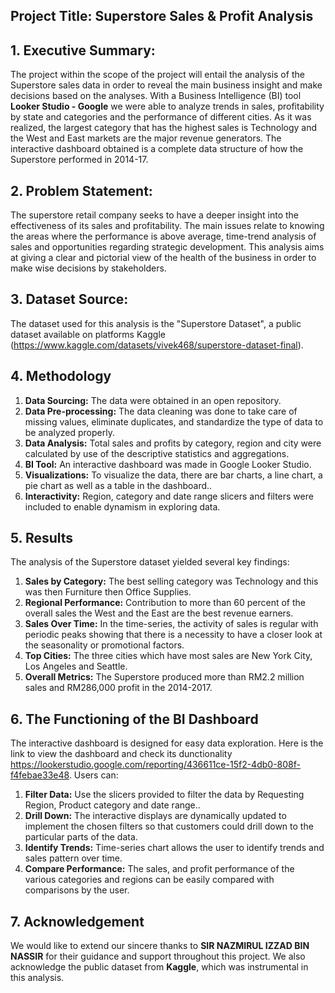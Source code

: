 ## Project Title: Superstore Sales & Profit Analysis


## 1. Executive Summary:
The project within the scope of the project will entail the analysis of the Superstore sales data in order to reveal the main business insight and make decisions based on the analyses. With a Business Intelligence (BI) tool **Looker Studio - Google** we were able to analyze trends in sales, profitability by state and categories and the performance of different cities. As it was realized, the largest category that has the highest sales is Technology and the West and East markets are the major revenue generators. The interactive dashboard obtained is a complete data structure of how the Superstore performed in 2014-17.

## 2. Problem Statement:
The superstore retail company seeks to have a deeper insight into the effectiveness of its sales and profitability. The main issues relate to knowing the areas where the performance is above average, time-trend analysis of sales and opportunities regarding strategic development. This analysis aims at giving a clear and pictorial view of the health of the business in order to make wise decisions by stakeholders.

## 3. Dataset Source: 
The dataset used for this analysis is the "Superstore Dataset", a public dataset available on platforms Kaggle (https://www.kaggle.com/datasets/vivek468/superstore-dataset-final).

## 4. Methodology
  1.  **Data Sourcing:** The data were obtained in an open repository.
  2.  **Data Pre-processing:** The data cleaning was done to take care of missing values, eliminate duplicates, and standardize the type of data to be analyzed properly.
  3.  **Data Analysis:** Total sales and profits by category, region and city were calculated by use of the descriptive statistics and aggregations.
  4.  **BI Tool:** An interactive dashboard was made in Google Looker Studio.
  5.  **Visualizations:** To visualize the data, there are bar charts, a line chart, a pie chart as well as a table in the dashboard..
  6.  **Interactivity:** Region, category and date range slicers and filters were included to enable dynamism in exploring data.

## 5. Results
  The analysis of the Superstore dataset yielded several key findings:
  1. **Sales by Category:** The best selling category was Technology and this was then Furniture then Office Supplies.
  2. **Regional Performance:** Contribution to more than 60 percent of the overall sales the West and the East are the best revenue earners.
  3. **Sales Over Time:** In the time-series, the activity of sales is regular with periodic peaks showing that there is a necessity to have a closer look at the seasonality or promotional factors.
  4. **Top Cities:** The three cities which have most sales are New York City, Los Angeles and Seattle.
  5. **Overall Metrics:** The Superstore produced more than RM2.2 million sales and RM286,000 profit in the 2014-2017.

## 6. The Functioning of the BI Dashboard 
The interactive dashboard is designed for easy data exploration. Here is the link to view the dashboard and check its dunctionality https://lookerstudio.google.com/reporting/436611ce-15f2-4db0-808f-f4febae33e48.
Users can:
  1. **Filter Data:** Use the slicers provided to filter the data by Requesting Region, Product category and date range..
  2. **Drill Down:** The interactive displays are dynamically updated to implement the chosen filters so that customers could drill down to the particular parts of the data.
  3. **Identify Trends:** Time-series chart allows the user to identify trends and sales pattern over time.
  4. **Compare Performance:** The sales, and profit performance of the various categories and regions can be easily compared with comparisons by the user.

## 7. Acknowledgement 
We would like to extend our sincere thanks to **SIR NAZMIRUL IZZAD BIN NASSIR** for their guidance and support throughout this project. We also acknowledge the public dataset from **Kaggle**, which was instrumental in this analysis.


